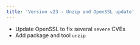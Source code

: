 ```yaml
---
title: 'Version v23 - Unzip and OpenSSL update'
---
```


* Update OpenSSL to fix several `severe` CVEs
* Add package and tool `unzip`
